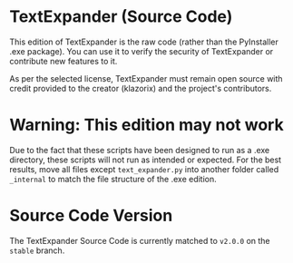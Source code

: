 # TextExpander (Source Code)
This edition of TextExpander is the raw code (rather than the PyInstaller .exe package). You can use it to verify the security of TextExpander or contribute new features to it.

As per the selected license, TextExpander must remain open source with credit provided to the creator (klazorix) and the project's contributors.  

# Warning: This edition may not work
Due to the fact that these scripts have been designed to run as a .exe directory, these scripts will not run as intended or expected.
For the best results, move all files except `text_expander.py` into another folder called `_internal` to match the file structure of the .exe edition.

# Source Code Version
The TextExpander Source Code is currently matched to `v2.0.0` on the `stable` branch.
